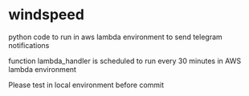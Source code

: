 # windspeed
python code to run in aws lambda environment to send telegram notifications


function lambda_handler is scheduled to run every 30 minutes in AWS lambda environment

Please test in local environment before commit

















